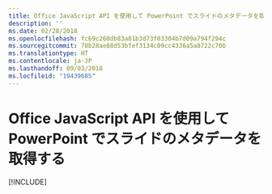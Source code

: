 ```yaml
---
title: Office JavaScript API を使用して PowerPoint でスライドのメタデータを取得する
description: ''
ms.date: 02/28/2018
ms.openlocfilehash: fc69c260db83a81b3d73f03304b7d09a794f294c
ms.sourcegitcommit: 78b28ae88d53bfef3134c09cc4336a5a8722c70b
ms.translationtype: HT
ms.contentlocale: ja-JP
ms.lasthandoff: 09/03/2018
ms.locfileid: "19439685"
---
```

# <a name="get-slide-metadata-in-powerpoint-using-the-office-javascript-api"></a>Office JavaScript API を使用して PowerPoint でスライドのメタデータを取得する

[!INCLUDE[](../includes/powerpoint-tutorial-get-slide-metadata.md)]